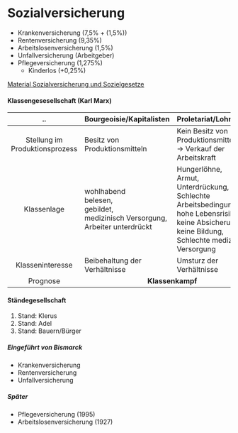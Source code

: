 # Sozialversicherung
- Krankenversicherung (7,5% + (1,5%))
- Rentenversicherung (9,35%)
- Arbeitslosenversicherung (1,5%)
- Unfallversicherung (Arbeitgeber)
- Pflegeversicherung (1,275%)
  - Kinderlos (+0,25%)

[Material Sozialversicherung und Sozielgesetze](Material/2017_06_22_Sozialversicherung.pdf)

#### Klassengesesellschaft (Karl Marx)
|..|Bourgeoisie/Kapitalisten|Proletariat/Lohnarbeiter
|:---:|---|---
|Stellung im <br>Produktionsprozess|Besitz von Produktionsmitteln|Kein Besitz von Produktionsmitteln <br>-> Verkauf der Arbeitskraft
|Klassenlage|wohlhabend<br> belesen,<br> gebildet,<br> medizinisch Versorgung,<br> Arbeiter unterdrückt|Hungerlöhne,<br> Armut,<br> Unterdrückung,<br> Schlechte Arbeitsbedingungen,<br>hohe Lebensrisiken,<br> keine Absicherung,<br> keine Bildung,<br> Schlechte medizinische Versorgung
|Klasseninteresse|Beibehaltung der Verhältnisse|Umsturz der Verhältnisse
|Prognose <td colspan=2 align="center">__Klassenkampf__

#### Ständegesellschaft
1. Stand: Klerus
2. Stand: Adel
3. Stand: Bauern/Bürger

##### Eingeführt von Bismarck
 - Krankenversicherung
 - Rentenversicherung
 - Unfallversicherung

##### Später
 - Pflegeversicherung (1995)
 - Arbeitslosenversicherung (1927)
